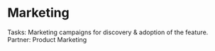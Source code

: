 # Marketing

Tasks: Marketing campaigns for discovery & adoption of the feature.  
Partner: Product Marketing